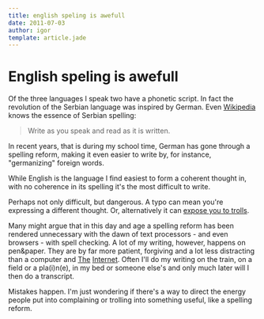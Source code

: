 ```yaml
---
title: english speling is awefull
date: 2011-07-03
author: igor
template: article.jade
---
```


# English speling is awefull

Of the three languages I speak two have a phonetic script.
In fact the revolution of the Serbian language was inspired by German.
Even [Wikipedia](http://en.wikipedia.org/wiki/Vuk_Stefanović_Karadžić#Quotes "Vuk Stefanović Karadžić") knows the essence of Serbian spelling:

> Write as you speak and read as it is written.

In recent years, that is during my school time, German has gone through a spelling reform, making it even easier to write by, for instance, "germanizing" foreign words.

While English is the language I find easiest to form a coherent thought in, with no coherence in its spelling it's the most difficult to write.

Perhaps not only difficult, but dangerous.
A typo can mean you're expressing a different thought.
Or, alternatively it can [expose you to trolls](https://twitter.com/#!/hirojin/status/85333388180987904 "@hirojin most things in..").

Many might argue that in this day and age a spelling reform has been rendered unnecessary with the dawn of text processors - and even browsers - with spell checking.
A lot of my writing, however, happens on pen&paper.
They are by far more patient, forgiving and a lot less distracting than a computer and [The](http://slashdot.org/ "Slashdot") [In](http://www.facebook.com/ "Facebook")[ter](https://twitter.com/ "Twitter")[ne](http://imgur.com/gallery "The Imgur Gallery")[t](http://www.4chan.org/ "4chan: Don't go there.").
Often I'll do my writing on the train, on a field or a pla(i)n(e), in my bed or someone else's and only much later will I then do a transcript.

Mistakes happen.
I'm just wondering if there's a way to direct the energy people put into complaining or trolling into something useful, like a spelling reform.
